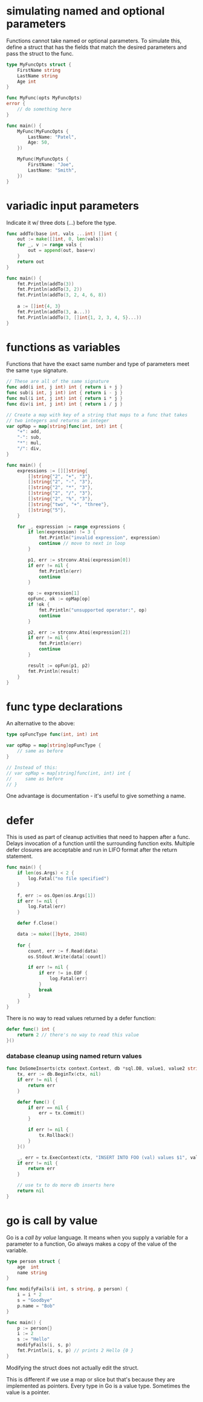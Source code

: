 # simulating named and optional parameters

Functions cannot take named or optional parameters. To simulate this, define a struct that has the fields that match the desired parameters and pass the struct to the func. 

```go
type MyFuncOpts struct {
    FirstName string
    LastName string
    Age int
}

func MyFunc(opts MyFuncOpts)
error {
    // do something here
}

func main() {
    MyFunc(MyFuncOpts {
        LastName: "Patel",
        Age: 50,
    })

    MyFunc(MyFuncOpts {
        FirstName: "Joe",
        LastName: "Smith",
    })
}
```

# variadic input parameters

Indicate it w/ three dots (...) before the type.

```go
func addTo(base int, vals ...int) []int {
    out := make([]int, 0, len(vals))
    for _, v := range vals {
        out = append(out, base+v)
    }
    return out
}

func main() {
    fmt.Println(addTo(3))
    fmt.Println(addTo(3, 2))
    fmt.Println(addTo(3, 2, 4, 6, 8))
    
    a := []int{4, 3}
    fmt.Println(addTo(3, a...))
    fmt.Println(addTo(3, []int{1, 2, 3, 4, 5}...))
}
```

# functions as variables

Functions that have the exact same number and type of parameters meet the same `type` signature.

```go
// These are all of the same signature
func add(i int, j int) int { return i + j }
func sub(i int, j int) int { return i - j }
func mul(i int, j int) int { return i * j }
func div(i int, j int) int { return i / j }

// Create a map with key of a string that maps to a func that takes
// two integers and returns an integer
var opMap = map[string]func(int, int) int {
    "+": add,
    "-": sub,
    "*": mul,
    "/": div,
}

func main() {
    expressions := [][]string{
        []string{"2", "+", "3"},
        []string{"2", "-", "3"},
        []string{"2", "*", "3"},
        []string{"2", "/", "3"},
        []string{"2", "%", "3"},
        []string{"two", "+", "three"},
        []string{"5"},
    }

    for _, expression := range expressions {
        if len(expression) != 3 {
            fmt.Println("invalid expression", expression)
            continue // move to next in loop
        }

        p1, err := strconv.Atoi(expression[0])
        if err != nil {
            fmt.Println(err)
            continue
        }

        op := expression[1]
        opFunc, ok := opMap[op]
        if !ok {
            fmt.Println("unsupported operator:", op)
            continue
        }

        p2, err := strconv.Atoi(expression[2])
        if err != nil {
            fmt.Println(err)
            continue
        }

        result := opFun(p1, p2)
        fmt.Println(result)
    }
}
```

# func type declarations

An alternative to the above:

```go
type opFuncType func(int, int) int

var opMap = map[string]opFuncType {
    // same as before
}

// Instead of this:
// var opMap = map[string]func(int, int) int {
//     same as before
// }
```

One advantage is documentation - it's useful to give something a name.

# defer

This is used as part of cleanup activities that need to happen after a func. Delays invocation of a function until the surrounding function exits. Multiple defer closures are acceptable and run in LIFO format after the return statement. 

```go
func main() {
    if len(os.Args) < 2 {
        log.Fatal("no file specified")
    }
    
    f, err := os.Open(os.Args[1])
    if err != nil {
        log.Fatal(err)
    }

    defer f.Close()

    data := make([]byte, 2048)
    
    for {
        count, err := f.Read(data)
        os.Stdout.Write(data[:count])

        if err != nil {
            if err != io.EOF {
                log.Fatal(err)
            }
            break
        }
    }
}
```

There is no way to read values returned by a defer function:

```go
defer func() int {
    return 2 // there's no way to read this value
}()
```

### database cleanup using named return values

```go
func DoSomeInserts(ctx context.Context, db *sql.DB, value1, value2 string) (err error) {
    tx, err := db.BeginTx(ctx, nil)
    if err != nil {
        return err
    }

    defer func() {
        if err == nil {
            err = tx.Commit()
        }

        if err != nil {
            tx.Rollback()
        }
    }()

    _, err = tx.ExecContext(ctx, "INSERT INTO FOO (val) values $1", value1)
    if err != nil {
        return err
    }

    // use tx to do more db inserts here
    return nil
}
```

# go is call by value

Go is a *call by value* language. It means when you supply a variable for a parameter to a function, Go always makes a copy of the value of the variable. 

```go
type person struct {
    age  int
    name string
}

func modifyFails(i int, s string, p person) {
    i = i * 2
    s = "Goodbye"
    p.name = "Bob"
}

func main() {
    p := person{}
    i := 2
    s := "Hello"
    modifyFails(i, s, p)
    fmt.Println(i, s, p) // prints 2 Hello {0 }
}
```

Modifying the struct does not actually edit the struct.

This is different if we use a map or slice but that's because they are implemented as pointers. Every type in Go is a value type. Sometimes the value is a pointer.